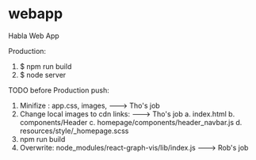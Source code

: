 # webapp
Habla Web App

Production: 
1. $ npm run build
2. $ node server

TODO before Production push:
1. Minifize : app.css, images, ---> Tho's job
2. Change local images to cdn links: ---> Tho's job
	a. index.html
	b. components/Header
	c. homepage/components/header_navbar.js
	d. resources/style/_homepage.scss
3. npm run build
4. Overwrite: node_modules/react-graph-vis/lib/index.js ---> Rob's job